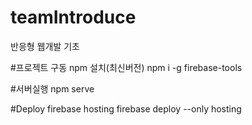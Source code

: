 # teamIntroduce
반응형 웹개발 기초

#프로젝트 구동
npm 설치(최신버전)
npm i -g firebase-tools

#서버실행
npm serve 

#Deploy firebase hosting
firebase deploy --only hosting
